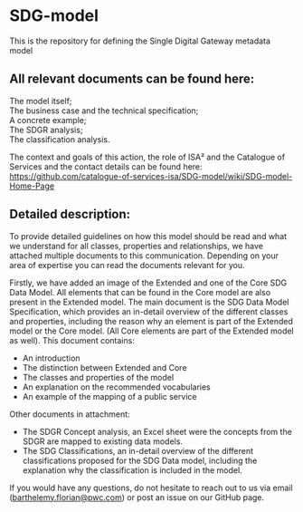 # SDG-model
This is the repository for defining the Single Digital Gateway metadata model  
  
## All relevant documents can be found here:  
   The model itself;  
   The business case and the technical specification;  
   A concrete example;  
   The SDGR analysis;  
   The classification analysis.  
     
The context and goals of this action, the role of ISA² and the Catalogue of Services and the contact details can be found here:   https://github.com/catalogue-of-services-isa/SDG-model/wiki/SDG-model-Home-Page

## Detailed description:
To provide detailed guidelines on how this model should be read and what we understand for all classes, properties and relationships, we have attached multiple documents to this communication. Depending on your area of expertise you can read the documents relevant for you.

Firstly, we have added an image of the Extended and one of the Core SDG Data Model. All elements that can be found in the Core model are also present in the Extended model.
The main document is the SDG Data Model Specification, which provides an in-detail overview of the different classes and properties, including the reason why an element is part of the Extended model or the Core model. (All Core elements are part of the Extended model as well). This document contains:
* An introduction
* The distinction between Extended and Core
* The classes and properties of the model
* An explanation on the recommended vocabularies
* An example of the mapping of a public service

Other documents in attachment:
* The SDGR Concept analysis, an Excel sheet were the concepts from the SDGR are mapped to existing data models.
* The SDG Classifications, an in-detail overview of the different classifications proposed for the SDG Data model, including the explanation why the classification is included in the model.

If you would have any questions, do not hesitate to reach out to us via email (barthelemy.florian@pwc.com) or post an issue on our GitHub page.

